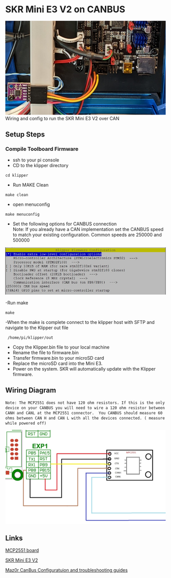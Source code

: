 # SKR Mini E3 V2 on CANBUS

![Wiringimage](/images/SKR_E3_V2_CAN_Wires.jpg)
Wiring and config to run the SKR Mini E3 V2 over CAN

## Setup Steps

### Compile Toolboard Firmware
- ssh to your pi console
- CD to the klipper directory
```
cd klipper
```
- Run MAKE Clean
```
make clean
```
- open menuconfig
```
make menuconfig
```
- Set the following options for CANBUS connection  
    Note: If you already have a CAN implementation set the CANBUS speed to match your existing configuration. Common speeds are 250000 and 500000

![Config](/images/SKRE3V2_menuconfig.jpg)

-Run make
```
make
```
-When the make is complete connect to the klipper host with SFTP and 
navigate to the Klipper out file
```
 /home/pi/klipper/out
```
- Copy the Klipper.bin file to your local machine 
- Rename the file to firmware.bin
- Transfer firmware.bin to your microSD card
- Replace the microSD card into the Mini E3.
- Power on the system. SKR will automatically update with the Klipper firmware.

## Wiring Diagram

    Note: The MCP2551 does not have 120 ohm resistors. If this is the only device on your CANBUS you will need to wire a 120 ohm resistor between CANH and CANL at the MCP2551 connector.  You CANBUS should measure 60 ohms between CAN H and CAN L with all the devices connected. ( measure while powered off) 

![Wiring](/images/SKR_E3_V2_CAN_wiring.jpg)      


## Links  

  [MCP2551 board](https://www.aliexpress.com/item/2255800362518857.html?spm=a2g0o.order_list.0.0.21ef1802WJAiGd)
  
  [SKR Mini E3 V2](https://github.com/bigtreetech/BIGTREETECH-SKR-mini-E3/tree/master/hardware/BTT%20SKR%20MINI%20E3%20V2.0/Hardware)
  
  [Maz0r CanBus Configuratuion and troubleshooting guides](https://maz0r.github.io/klipper_canbus/)
